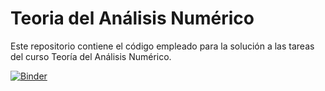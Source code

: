# Teoria del Análisis Numérico

Este repositorio contiene el código empleado para la solución a las tareas del curso Teoría del Análisis Numérico.

[![Binder](https://mybinder.org/badge_logo.svg)](https://mybinder.org/v2/gh/DanielDoradoPhys/TeoriaAnalisisNumerico/HEAD)
